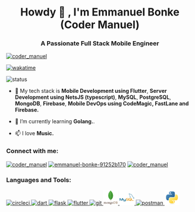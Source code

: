 <h1 align="center">Howdy 👋 , I'm Emmanuel Bonke (Coder Manuel)</h1>
<h3 align="center">A Passionate Full Stack Mobile Engineer</h3>

<p align="left"> <a href="https://twitter.com/coder_manuel" target="blank"><img src="https://img.shields.io/twitter/follow/coder_manuel?logo=twitter&style=for-the-badge" alt="coder_manuel" /></a> </p> 

[![wakatime](https://wakatime.com/badge/user/352db711-af25-4169-a26f-862ae360de03.svg)](https://wakatime.com/@352db711-af25-4169-a26f-862ae360de03)

![status](https://badge.stateful.com/Coder-Manuel/status.svg)


- 🌱 My tech stack is **Mobile Development using Flutter**, **Server Development using NetsJS (typescript)**, **MySQL**, **PostgreSQL**, **MongoDB**, **Firebase**, **Mobile DevOps using CodeMagic, FastLane and Firebase.**

- 🌱 I’m currently learning **Golang.**. 

- 📫 I love **Music.** 


<h3 align="left">Connect with me:</h3>
<p align="left">
<a href="https://twitter.com/coder_manuel" target="blank"><img align="center" src="https://raw.githubusercontent.com/rahuldkjain/github-profile-readme-generator/master/src/images/icons/Social/twitter.svg" alt="coder_manuel" height="30" width="40" /></a>
<a href="https://linkedin.com/in/coder-manuel" target="blank"><img align="center" src="https://raw.githubusercontent.com/rahuldkjain/github-profile-readme-generator/master/src/images/icons/Social/linked-in-alt.svg" alt="emmanuel-bonke-91252b170" height="30" width="40" /></a>
<a href="https://instagram.com/coder_manuel" target="blank"><img align="center" src="https://raw.githubusercontent.com/rahuldkjain/github-profile-readme-generator/master/src/images/icons/Social/instagram.svg" alt="coder_manuel" height="30" width="40" /></a> 
</p>

<h3 align="left">Languages and Tools:</h3>
<p align="left"> <a href="https://circleci.com" target="_blank" rel="noreferrer"> <img src="https://www.vectorlogo.zone/logos/circleci/circleci-icon.svg" alt="circleci" width="40" height="40"/> </a> <a href="https://dart.dev" target="_blank" rel="noreferrer"> <img src="https://www.vectorlogo.zone/logos/dartlang/dartlang-icon.svg" alt="dart" width="40" height="40"/> </a> <a href="https://flask.palletsprojects.com/" target="_blank" rel="noreferrer"> <img src="https://www.vectorlogo.zone/logos/pocoo_flask/pocoo_flask-icon.svg" alt="flask" width="40" height="40"/> </a> <a href="https://flutter.dev" target="_blank" rel="noreferrer"> <img src="https://www.vectorlogo.zone/logos/flutterio/flutterio-icon.svg" alt="flutter" width="40" height="40"/> </a> <a href="https://git-scm.com/" target="_blank" rel="noreferrer"> <img src="https://www.vectorlogo.zone/logos/git-scm/git-scm-icon.svg" alt="git" width="40" height="40"/> </a> <a href="https://www.mongodb.com/" target="_blank" rel="noreferrer"> <img src="https://raw.githubusercontent.com/devicons/devicon/master/icons/mongodb/mongodb-original-wordmark.svg" alt="mongodb" width="40" height="40"/> </a> <a href="https://www.mysql.com/" target="_blank" rel="noreferrer"> <img src="https://raw.githubusercontent.com/devicons/devicon/master/icons/mysql/mysql-original-wordmark.svg" alt="mysql" width="40" height="40"/> </a> <a href="https://postman.com" target="_blank" rel="noreferrer"> <img src="https://www.vectorlogo.zone/logos/getpostman/getpostman-icon.svg" alt="postman" width="40" height="40"/> </a> <a href="https://www.python.org" target="_blank" rel="noreferrer"> <img src="https://raw.githubusercontent.com/devicons/devicon/master/icons/python/python-original.svg" alt="python" width="40" height="40"/> </a> </p>
